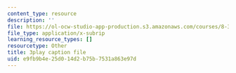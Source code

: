 ```yaml
---
content_type: resource
description: ''
file: https://ol-ocw-studio-app-production.s3.amazonaws.com/courses/8-333-statistical-mechanics-i-statistical-mechanics-of-particles-fall-2013/e9fb9b4e25d014d2b75b7531a863e97d_Lt8FtWsq0q0.srt
file_type: application/x-subrip
learning_resource_types: []
resourcetype: Other
title: 3play caption file
uid: e9fb9b4e-25d0-14d2-b75b-7531a863e97d
---
```

